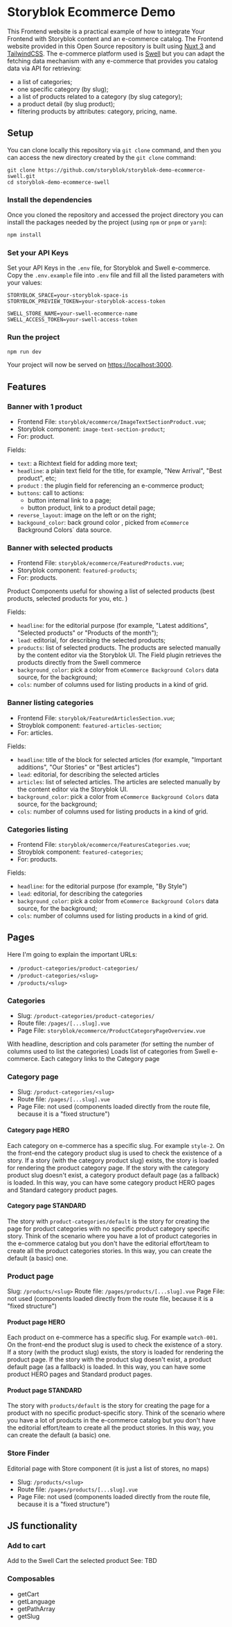 # Storyblok Ecommerce Demo

This Frontend website is a practical example of how to integrate Your Frontend with Storyblok content and an e-commerce catalog.
The Frontend website provided in this Open Source repository is built using [Nuxt 3](https://v3.nuxtjs.org/) and [TailwindCSS](https://tailwindcss.com/).
The e-commerce platform used is [Swell](swell.is) but you can adapt the fetching data mechanism with any e-commerce that provides you catalog data via API for retrieving:

- a list of categories;
- one specific category (by slug);
- a list of products related to a category (by slug category);
- a product detail (by slug product);
- filtering products by attributes: category, pricing, name.

## Setup

You can clone locally this repository via `git clone` command, and then you can access the new directory created by the `git clone` command:

```shell
git clone https://github.com/storyblok/storyblok-demo-ecommerce-swell.git
cd storyblok-demo-ecommerce-swell
```

### Install the dependencies

Once you cloned the repository and accessed the project directory you can install the packages needed by the project (using `npm` or `pnpm` or `yarn`):

```bash
npm install
```

### Set your API Keys

Set your API Keys in the `.env` file, for Storyblok and Swell e-commerce. Copy the `.env.example` file into `.env` file and fill all the listed parameters with your values:

```
STORYBLOK_SPACE=your-storyblok-space-is
STORYBLOK_PREVIEW_TOKEN=your-storyblok-access-token

SWELL_STORE_NAME=your-swell-ecommerce-name
SWELL_ACCESS_TOKEN=your-swell-access-token

```

### Run the project

```bash
npm run dev
```

Your project will now be served on [https://localhost:3000](https://localhost:3000).

## Features

### Banner with 1 product

- Frontend File: `storyblok/ecommerce/ImageTextSectionProduct.vue`;
- Storyblok component: `image-text-section-product`;
- For: product.

Fields:

- `text`: a Richtext field for adding more text;
- `headline`: a plain text field for the title, for example, "New Arrival", "Best product", etc;
- `product` : the plugin field for referencing an e-commerce product;
- `buttons`: call to actions:
  - button internal link to a page;
  - button product, link to a product detail page;
- `reverse_layout`: image on the left or on the right;
- `backgound_color`: back ground color , picked from `eCommerce `Background Colors` data source.

### Banner with selected products

- Frontend File: `storyblok/ecommerce/FeaturedProducts.vue`;
- Storyblok component: `featured-products`;
- For: products.

Product Components useful for showing a list of selected products (best products, selected products for you, etc. )

Fields:

- `headline`: for the editorial purpose (for example, "Latest additions", "Selected products" or "Products of the month");
- `lead`: editorial, for describing the selected products;
- `products`: list of selected products. The products are selected manually by the content editor via the Storyblok UI. The Field plugin retrieves the products directly from the Swell commerce
- `background_color`: pick a color from `eCommerce Background Colors` data source, for the background;
- `cols`: number of columns used for listing products in a kind of grid.

### Banner listing categories

- Frontend File: `storyblok/FeaturedArticlesSection.vue`;
- Stroyblok component: `featured-articles-section`;
- For: articles.

Fields:

- `headline`: title of the block for selected articles (for example, "Important additions", "Our Stories" or "Best articles")
- `lead`: editorial, for describing the selected articles
- `articles`: list of selected articles. The articles are selected manually by the content editor via the Storyblok UI.
- `background_color`: pick a color from `eCommerce Background Colors` data source, for the background;
- `cols`: number of columns used for listing products in a kind of grid.

### Categories listing

- Frontend File: `storyblok/ecommerce/FeaturesCategories.vue`;
- Stroyblok component: `featured-categories`;
- For: products.

Fields:

- `headline`: for the editorial purpose (for example, "By Style")
- `lead`: editorial, for describing the categories
- `background_color`: pick a color from `eCommerce Background Colors` data source, for the background;
- `cols`: number of columns used for listing products in a kind of grid.

## Pages

Here I'm going to explain the important URLs:

- `/product-categories/product-categories/`
- `/product-categories/<slug>`
- `/products/<slug>`

### Categories

- Slug: `/product-categories/product-categories/`
- Route file: `/pages/[...slug].vue`
- Page File: `storyblok/ecommerce/ProductCategoryPageOverview.vue`

With headline, description and cols parameter (for setting the number of columns used to list the categories)
Loads list of categories from Swell e-commerce.
Each category links to the Category page

### Category page

- Slug: `/product-categories/<slug>`
- Route file: `/pages/[...slug].vue`
- Page File: not used (components loaded directly from the route file, because it is a "fixed structure")

#### Category page HERO

Each category on e-commerce has a specific slug. For example `style-2`.
On the front-end the category product slug is used to check the existence of a story.
If a story (with the category product slug) exists, the story is loaded for rendering the product category page.
If the story with the category product slug doesn't exist, a category product default page (as a fallback) is loaded.
In this way, you can have some category product HERO pages and Standard category product pages.

#### Category page STANDARD

The story with `product-categories/default` is the story for creating the page for product categories with no specific product category specific story.
Think of the scenario where you have a lot of product categories in the e-commerce catalog but you don't have the editorial effort/team to create all the product categories stories. In this way, you can create the default (a basic) one.

### Product page

Slug: `/products/<slug>`
Route file: `/pages/products/[...slug].vue`
Page File: not used (components loaded directly from the route file, because it is a "fixed structure")

#### Product page HERO

Each product on e-commerce has a specific slug. For example `watch-001`.
On the front-end the product slug is used to check the existence of a story.
If a story (with the product slug) exists, the story is loaded for rendering the product page.
If the story with the product slug doesn't exist, a product default page (as a fallback) is loaded.
In this way, you can have some product HERO pages and Standard product pages.

#### Product page STANDARD

The story with `products/default` is the story for creating the page for a product with no specific product-specific story.
Think of the scenario where you have a lot of products in the e-commerce catalog but you don't have the editorial effort/team to create all the product stories. In this way, you can create the default (a basic) one.

### Store Finder

Editorial page with Store component (it is just a list of stores, no maps)

- Slug: `/products/<slug>`
- Route file: `/pages/products/[...slug].vue`
- Page File: not used (components loaded directly from the route file, because it is a "fixed structure")

## JS functionality

### Add to cart

Add to the Swell Cart the selected product
See: TBD

### Composables

- getCart
- getLanguage
- getPathArray
- getSlug
